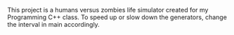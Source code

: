 This project is a humans versus zombies life simulator created for my Programming C++ class.
To speed up or slow down the generators, change the interval in main accordingly.

